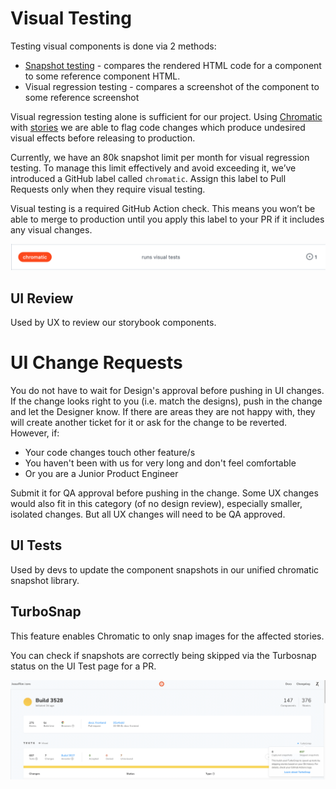 # Visual Testing

Testing visual components is done via 2 methods:

- [Snapshot testing](https://kentcdodds.com/blog/effective-snapshot-testing) - compares the rendered HTML code for a component to some reference component HTML.
- Visual regression testing - compares a screenshot of the component to some reference screenshot

Visual regression testing alone is sufficient for our project. Using [Chromatic](https://www.chromatic.com/docs/) with [stories](../storybook/#what-is-a-story) we are able to flag code changes which produce undesired visual effects before releasing to production.

Currently, we have an 80k snapshot limit per month for visual regression testing. To manage this limit effectively and avoid exceeding it, we’ve introduced a GitHub label called `chromatic`. Assign this label to Pull Requests only when they require visual testing.

Visual testing is a required GitHub Action check. This means you won’t be able to merge to production until you apply this label to your PR if it includes any visual changes.

![ChromaticLabel](./chromatic-label.png)

## UI Review

Used by UX to review our storybook components.

# UI Change Requests

You do not have to wait for Design's approval before pushing in UI changes. If the change looks right to you (i.e. match the designs), push in the change and let the Designer know.
If there are areas they are not happy with, they will create another ticket for it or ask for the change to be reverted.
However, if:

- Your code changes touch other feature/s
- You haven't been with us for very long and don't feel comfortable
- Or you are a Junior Product Engineer

Submit it for QA approval before pushing in the change.
Some UX changes would also fit in this category (of no design review), especially smaller, isolated changes. But all UX changes will need to be QA approved.

## UI Tests

Used by devs to update the component snapshots in our unified chromatic snapshot library.

## TurboSnap

This feature enables Chromatic to only snap images for the affected stories.

You can check if snapshots are correctly being skipped via the Turbosnap status on the UI Test page for a PR.

![Turbosnap](./turbosnap.png)
